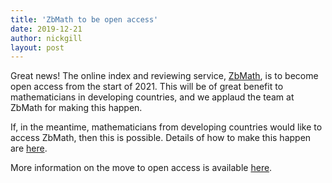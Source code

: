 ```yaml
---
title: 'ZbMath to be open access'
date: 2019-12-21
author: nickgill
layout: post
---
```


Great news! The online index and reviewing service, <a href = "http://zbmath.org">ZbMath</a>, is to become open access from the start of 2021. This will be of great benefit to mathematicians in developing countries, and we applaud the team at ZbMath for making this happen.

If, in the meantime, mathematicians from developing countries would like to access ZbMath, then this is possible. Details of how to make this happen are <a href ="https://nickpgill.github.io/emscdc/zbmath">here</a>.

More information on the move to open access is available <a href = "https://www.fiz-karlsruhe.de/en/nachricht/zbmath-open-informationen-fuer-die-mathematik-werden-frei-zugaenglich">here</a>.
